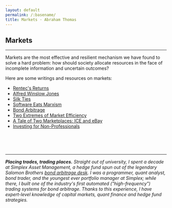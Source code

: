 ```yaml
---
layout: default
permalink: /:basename/
title: Markets · Abraham Thomas
---
```


## Markets

----

Markets are the most effective and resilient mechanism we have found to solve a hard problem: how should society allocate resources in the face of incomplete information and uncertain outcomes?  

Here are some writings and resources on markets: 

* [Rentec's Returns](/rentecs-returns)
* [Alfred Winslow Jones](/alfred-winslow-jones)  
* [Silk Ties](/silk-ties)  
* [Software Eats Marxism](/software-eats-marxism)  
* [Bond Arbitrage](/bond-arbitrage)  
* [Two Extremes of Market Efficiency](/two-extremes-of-market-efficiency)  
* [A Tale of Two Marketplaces: ICE and eBay](/why-might-ice-bid-for-ebay)  
* [Investing for Non-Professionals](/investing-for-non-professionals)  


<br/>
<br/>
<br/>

----

<i><b>Placing trades, trading places.</b> Straight out of university, I spent a decade at Simplex Asset Management, a hedge fund spun out of the legendary Salomon Brothers [bond arbitrage desk](https://en.wikipedia.org/wiki/Liar%27s_Poker).  I was a programmer, quant analyst, bond trader, and the youngest ever portfolio manager at Simplex; while there, I built one of the industry's first automated ("high-frequency") trading systems for bond arbitrage.  Thanks to this experience, I have expert-level knowledge of capital markets, quant finance and hedge fund strategies.</i>